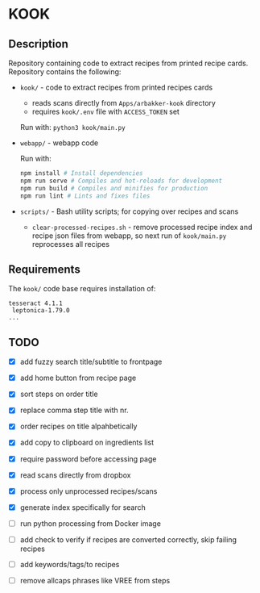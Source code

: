 # KOOK

## Description

Repository containing code to extract recipes from printed recipe cards. Repository contains the following:

- `kook/` - code to extract recipes from printed recipes cards
    - reads scans directly from `Apps/arbakker-kook` directory
    - requires `kook/.env` file with `ACCESS_TOKEN` set 

    Run with: `python3 kook/main.py`

- `webapp/` - webapp code

    Run with:

    ```sh
    npm install # Install dependencies
    npm run serve # Compiles and hot-reloads for development
    npm run build # Compiles and minifies for production
    npm run lint # Lints and fixes files
    ```

- `scripts/` - Bash utility scripts; for copying over recipes and scans
    - `clear-processed-recipes.sh` - remove processed recipe index and recipe json files from webapp, so next run of `kook/main.py` reprocesses all recipes


## Requirements

The `kook/` code base requires installation of:

```
tesseract 4.1.1
 leptonica-1.79.0
...
```
  
## TODO

- [x] add fuzzy search title/subtitle to frontpage
- [x] add home button from recipe page
- [x] sort steps on order title
- [x] replace comma step title with nr.
- [x] order recipes on title alpahbetically
- [x] add copy to clipboard on ingredients list
- [x] require password before accessing page
- [x] read scans directly from dropbox
- [x] process only unprocessed recipes/scans
- [x] generate index specifically for search
- [ ] run python processing from Docker image
- [ ] add check to verify if recipes are converted correctly, skip failing recipes
- [ ] add keywords/tags/to recipes
- [ ] remove allcaps phrases like  VREE from steps


